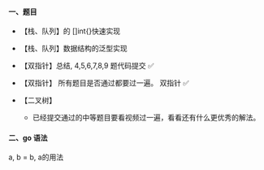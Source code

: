 #### 一、题目

- 【栈、队列】的 []int{}快速实现
- 【栈、队列】数据结构的泛型实现



- 【双指针】总结, 4,5,6,7,8,9 题代码提交   ✅
- 【双指针】 所有题目是否通过都要过一遍。 双指针 ✅ 



- 【二叉树】
  - 已经提交通过的中等题目要看视频过一遍，看看还有什么更优秀的解法。



#### 二、go 语法

a, b =  b, a的用法